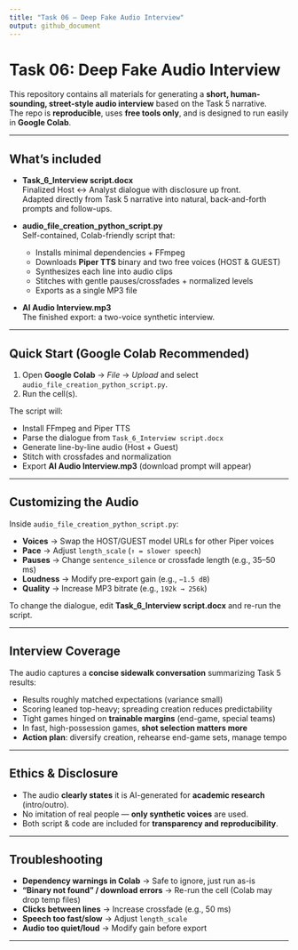 ```yaml
---
title: "Task 06 — Deep Fake Audio Interview"
output: github_document
---
```


# Task 06: Deep Fake Audio Interview

This repository contains all materials for generating a **short, human-sounding, street-style audio interview** based on the Task 5 narrative.  
The repo is **reproducible**, uses **free tools only**, and is designed to run easily in **Google Colab**.

---

##  What’s included

- **Task_6_Interview script.docx**  
  Finalized Host ↔ Analyst dialogue with disclosure up front.  
  Adapted directly from Task 5 narrative into natural, back-and-forth prompts and follow-ups.

- **audio_file_creation_python_script.py**  
  Self-contained, Colab-friendly script that:
  - Installs minimal dependencies + FFmpeg  
  - Downloads **Piper TTS** binary and two free voices (HOST & GUEST)  
  - Synthesizes each line into audio clips  
  - Stitches with gentle pauses/crossfades + normalized levels  
  - Exports as a single MP3 file  

- **AI Audio Interview.mp3**  
  The finished export: a two-voice synthetic interview.

---

## Quick Start (Google Colab Recommended)

1. Open **Google Colab** → *File* → *Upload* and select `audio_file_creation_python_script.py`.
2. Run the cell(s).  

The script will:  
- Install FFmpeg and Piper TTS  
- Parse the dialogue from `Task_6_Interview script.docx`  
- Generate line-by-line audio (Host + Guest)  
- Stitch with crossfades and normalization  
- Export **AI Audio Interview.mp3** (download prompt will appear)

---

## Customizing the Audio

Inside `audio_file_creation_python_script.py`:

- **Voices** → Swap the HOST/GUEST model URLs for other Piper voices  
- **Pace** → Adjust `length_scale` (`↑ = slower speech`)  
- **Pauses** → Change `sentence_silence` or crossfade length (e.g., 35–50 ms)  
- **Loudness** → Modify pre-export gain (e.g., `−1.5 dB`)  
- **Quality** → Increase MP3 bitrate (e.g., `192k → 256k`)  

To change the dialogue, edit **Task_6_Interview script.docx** and re-run the script.

---

##  Interview Coverage

The audio captures a **concise sidewalk conversation** summarizing Task 5 results:

- Results roughly matched expectations (variance small)  
- Scoring leaned top-heavy; spreading creation reduces predictability  
- Tight games hinged on **trainable margins** (end-game, special teams)  
- In fast, high-possession games, **shot selection matters more**  
- **Action plan**: diversify creation, rehearse end-game sets, manage tempo  

---

## Ethics & Disclosure

- The audio **clearly states** it is AI-generated for **academic research** (intro/outro).  
- No imitation of real people — **only synthetic voices** are used.  
- Both script & code are included for **transparency and reproducibility**.

---

## Troubleshooting

- **Dependency warnings in Colab** → Safe to ignore, just run as-is  
- **“Binary not found” / download errors** → Re-run the cell (Colab may drop temp files)  
- **Clicks between lines** → Increase crossfade (e.g., 50 ms)  
- **Speech too fast/slow** → Adjust `length_scale`  
- **Audio too quiet/loud** → Modify gain before export  

---

